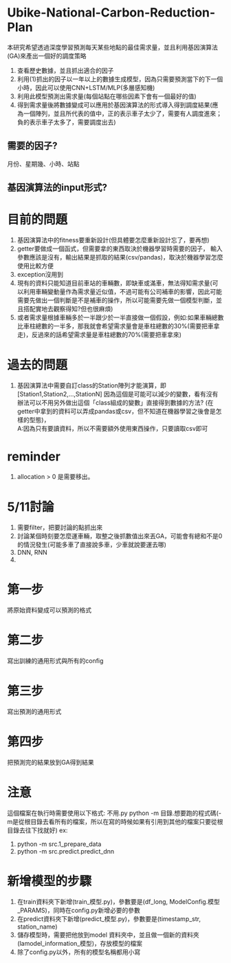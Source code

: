 # Ubike-National-Carbon-Reduction-Plan

本研究希望透過深度學習預測每天某些地點的最佳需求量，並且利用基因演算法(GA)來產出一個好的調度策略

1. 查看歷史數據，並且抓出適合的因子
2. 利用(1)抓出的因子以一年以上的數據生成模型，因為只需要預測當下的下一個小時，因此可以使用CNN+LSTM/MLP(多層感知機)
3. 利用此模型預測出需求量(每個站點在哪些因素下會有一個最好的值)
4. 得到需求量後將數據變成可以應用於基因演算法的形式導入得到調度結果(應為一個陣列，並且所代表的值中，正的表示車子太少了，需要有人調度進來；負的表示車子太多了，需要調度出去)

## 需要的因子?
月份、星期幾、小時、站點
## 基因演算法的input形式?

# 目前的問題

1. 基因演算法中的fitness要重新設計(但具體要怎麼重新設計忘了，要再想)
2. getter要做成一個函式，但需要拿的東西取決於機器學習時需要的因子，
輸入參數應該是沒有，輸出結果是抓取的結果(csv/pandas)，取決於機器學習怎麼使用比較方便
3. exception沒用到
4. 現有的資料只能知道目前車站的車輛數，即缺車或滿車，無法得知需求量(可以利用車輛變動量作為需求量近似值，不過可能有公司補車的影響，因此可能需要先做出一個判斷是不是補車的操作，所以可能需要先做一個模型判斷，並且搭配實地去觀察得知?但也很麻煩)
5. 或者需求量根據車輛多於一半跟少於一半直接做一個假設，例如:如果車輛總數比車柱總數的一半多，那我就會希望需求量會是車柱總數的30%(需要把車拿走)，反過來的話希望需求量是車柱總數的70%(需要把車拿來)

# 過去的問題
1. 基因演算法中需要自訂class的Station陣列才能演算，即[Station1,Station2,...,StationN]
因為這個是可能可以減少的變數，看有沒有辦法可以不用另外做出這個「class組成的變數」直接得到數據的方法?
(在getter中拿到的資料可以弄成pandas或csv，但不知道在機器學習之後會是怎樣的型態)，  
A:因為只有要讀資料，所以不需要額外使用東西操作，只要讀取csv即可

# reminder
1. allocation > 0 是需要移出。

# 5/11討論
1. 需要filter，把要討論的點抓出來
2. 討論某個時刻要怎麼運車輛，取整之後抓數值出來丟GA，可能會有總和不是0的情況發生(可能多車了直接說多車，少車就說要運去哪)
3. DNN, RNN
4. 

# 第一步
將原始資料變成可以預測的格式
# 第二步
寫出訓練的通用形式與所有的config
# 第三步
寫出預測的通用形式
# 第四步
把預測完的結果放到GA得到結果

# 注意
這個檔案在執行時需要使用以下格式:
不用.py
python -m 目錄.想要跑的程式碼(-m是從根目錄去看所有的檔案，所以在寫的時候如果有引用到其他的檔案只要從根目錄去往下找就好)
ex:
1. python -m src.1_prepare_data
2. python -m src.predict.predict_dnn


# 新增模型的步驟
1. 在train資料夾下新增(train_模型.py)，參數要是(df_long, ModelConfig.模型_PARAMS)，同時在config.py新增必要的參數
2. 在predict資料夾下新增(predict_模型.py)，參數要是(timestamp_str, station_name)
3. 儲存模型時，需要把他放到model 資料夾中，並且做一個新的資料夾(lamodel_information_模型)，存放模型的檔案
4. 除了config.py以外，所有的模型名稱都用小寫